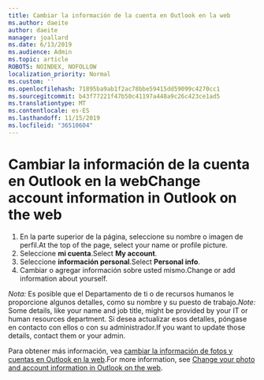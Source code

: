 ```yaml
---
title: Cambiar la información de la cuenta en Outlook en la web
ms.author: daeite
author: daeite
manager: joallard
ms.date: 6/13/2019
ms.audience: Admin
ms.topic: article
ROBOTS: NOINDEX, NOFOLLOW
localization_priority: Normal
ms.custom: ''
ms.openlocfilehash: 71895ba9ab1f2ac78bbe59415dd59099c4270cc1
ms.sourcegitcommit: b43f77221f47b50c41197a448a9c26c423ce1ad5
ms.translationtype: MT
ms.contentlocale: es-ES
ms.lasthandoff: 11/15/2019
ms.locfileid: "36510604"
---
```

# <a name="change-account-information-in-outlook-on-the-web"></a><span data-ttu-id="51ad6-102">Cambiar la información de la cuenta en Outlook en la web</span><span class="sxs-lookup"><span data-stu-id="51ad6-102">Change account information in Outlook on the web</span></span>

1. <span data-ttu-id="51ad6-103">En la parte superior de la página, seleccione su nombre o imagen de perfil.</span><span class="sxs-lookup"><span data-stu-id="51ad6-103">At the top of the page, select your name or profile picture.</span></span>
1. <span data-ttu-id="51ad6-104">Seleccione **mi cuenta**.</span><span class="sxs-lookup"><span data-stu-id="51ad6-104">Select **My account**.</span></span>
1. <span data-ttu-id="51ad6-105">Seleccione **información personal**.</span><span class="sxs-lookup"><span data-stu-id="51ad6-105">Select **Personal info**.</span></span>
1. <span data-ttu-id="51ad6-106">Cambiar o agregar información sobre usted mismo.</span><span class="sxs-lookup"><span data-stu-id="51ad6-106">Change or add information about yourself.</span></span>

<span data-ttu-id="51ad6-107">*Nota:* Es posible que el Departamento de ti o de recursos humanos le proporcione algunos detalles, como su nombre y su puesto de trabajo.</span><span class="sxs-lookup"><span data-stu-id="51ad6-107">*Note:* Some details, like your name and job title, might be provided by your IT or human resources department.</span></span> <span data-ttu-id="51ad6-108">Si desea actualizar esos detalles, póngase en contacto con ellos o con su administrador.</span><span class="sxs-lookup"><span data-stu-id="51ad6-108">If you want to update those details, contact them or your admin.</span></span>

<span data-ttu-id="51ad6-109">Para obtener más información, vea [cambiar la información de fotos y cuentas en Outlook en la web](https://support.office.com/article/b2dbb289-851d-4bed-93c3-3e136f5659ec).</span><span class="sxs-lookup"><span data-stu-id="51ad6-109">For more information, see [Change your photo and account information in Outlook on the web](https://support.office.com/article/b2dbb289-851d-4bed-93c3-3e136f5659ec).</span></span>